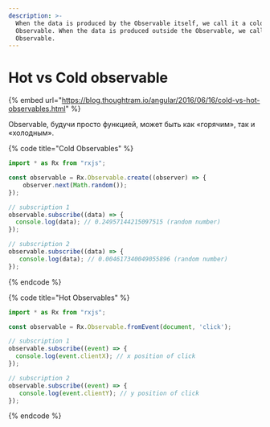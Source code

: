 ```yaml
---
description: >-
  When the data is produced by the Observable itself, we call it a cold
  Observable. When the data is produced outside the Observable, we call it a hot
  Observable.
---
```


# Hot vs Cold observable

{% embed url="https://blog.thoughtram.io/angular/2016/06/16/cold-vs-hot-observables.html" %}

Observable, будучи просто функцией, может быть как «горячим», так и «холодным».

{% code title="Cold Observables" %}
```javascript
import * as Rx from "rxjs";

const observable = Rx.Observable.create((observer) => {
    observer.next(Math.random());
});

// subscription 1
observable.subscribe((data) => {
  console.log(data); // 0.24957144215097515 (random number)
});

// subscription 2
observable.subscribe((data) => {
   console.log(data); // 0.004617340049055896 (random number)
});
```
{% endcode %}

{% code title="Hot Observables" %}
```javascript
import * as Rx from "rxjs";

const observable = Rx.Observable.fromEvent(document, 'click');

// subscription 1
observable.subscribe((event) => {
  console.log(event.clientX); // x position of click
});

// subscription 2
observable.subscribe((event) => {
   console.log(event.clientY); // y position of click
});
```
{% endcode %}

